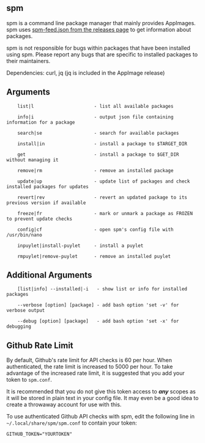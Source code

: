 ## spm

spm is a command line package manager that mainly provides AppImages.
spm uses [spm-feed.json from the releases page](https://github.com/simoniz0r/spm/releases/feed) to get information about packages.

spm is not responsible for bugs within packages that have been
installed using spm.  Please report any bugs that are specific to
installed packages to their maintainers.

Dependencies: curl, jq (jq is included in the AppImage release)

## Arguments

```    
    list|l                      - list all available packages
    
    info|i                      - output json file containing information for a package
    
    search|se                   - search for available packages
    
    install|in                  - install a package to $TARGET_DIR
    
    get                         - install a package to $GET_DIR without managing it
    
    remove|rm                   - remove an installed package
    
    update|up                   - update list of packages and check installed packages for updates
    
    revert|rev                  - revert an updated package to its previous version if available
    
    freeze|fr                   - mark or unmark a package as FROZEN to prevent update checks
    
    config|cf                   - open spm's config file with /usr/bin/nano
    
    inpuylet|install-puylet     - install a puylet
    
    rmpuylet|remove-puylet      - remove an installed puylet
```

## Additional Arguments

```
    [list|info] --installed|-i   - show list or info for installed packages

    --verbose [option] [package] - add bash option 'set -v' for verbose output

    --debug [option] [package]   - add bash option 'set -x' for debugging
```

## Github Rate Limit

By default, Github's rate limit for API checks is 60 per hour.  When authenticated, the rate limit is increased to 5000 per hour.  To take advantage of the increased rate limit, it is suggested that you add your token to `spm.conf`.

It is recommended that you do not give this token access to ***any*** scopes as it will be stored in plain text in your config file.  It may even be a good idea to create a throwaway account for use with this.

To use authenticated Github API checks with spm, edit the following line in `~/.local/share/spm/spm.conf` to contain your token:
```
GITHUB_TOKEN="YOURTOKEN"
```
